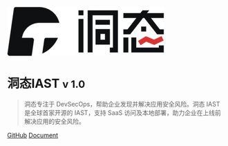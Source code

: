 ![logo](./doc/assets/logo/dongtai.png)

# 洞态IAST <small>v 1.0</small>

> 洞态专注于 DevSecOps，帮助企业发现并解决应用安全风险。洞态 IAST 是全球首家开源的 IAST，支持 SaaS 访问及本地部署，助力企业在上线前解决应用的安全风险。

[GitHub](https://github.com/HXSecurity/DongTai)
[Document](doc/tutorial/intro.md)

<!-- 背景图片 -->

<!-- ![](_media/bg.png) -->

<!-- 背景色 -->
